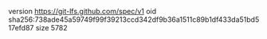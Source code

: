 version https://git-lfs.github.com/spec/v1
oid sha256:738ade45a59749f99f39213ccd342df9b36a1511c89b1df433da51bd517efd87
size 5782
